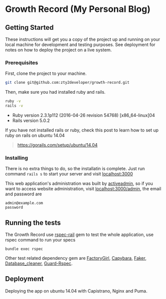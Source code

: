 # Growth Record (My Personal Blog)

## Getting Started

These instructions will get you a copy of the project up and running on your local machine for development and testing purposes. See deployment for notes on how to deploy the project on a live system.

### Prerequisites

First, clone the project to your machine.
```sh
git clone git@github.com:zty2developer/growth-record.git
```

Then, make sure you had installed ruby and rails.

```sh
ruby -v
rails -v
```

* Ruby version
2.3.1p112 (2016-04-26 revision 54768) [x86_64-linux]04
* Rails version
5.0.2

If you have not installed rails or ruby, check this post to learn how to set up ruby on rails on ubuntu 14.04

> https://gorails.com/setup/ubuntu/14.04

### Installing
There is no extra things to do, so the installatin is complete. Just run command ```rails s``` to start your server and visit [localhost:3000](localhost:3000)

This web application's administration was built by [activeadmin](https://github.com/activeadmin/activeadmin), so if you want to access website administration, visit [localhost:3000/admin](localhost:3000/admin), the email and password are
```
admin@example.com
password
```

## Running the tests
The Growth Record use [rspec-rail](https://github.com/rspec/rspec-rails) gem to test the whole application, use rspec command to run your specs
```
bundle exec rspec
```

Other test related dependency gem are [FactoryGirl](https://github.com/thoughtbot/factory_girl), [Capybara](https://github.com/teamcapybara/capybara), [Faker](https://github.com/stympy/faker), [Database_cleaner](https://github.com/DatabaseCleaner/database_cleaner), [Guard-Rspec](https://github.com/guard/guard-rspec).

## Deployment
Deploying the app on ubuntu 14.04 with Capistrano, Nginx and Puma.
